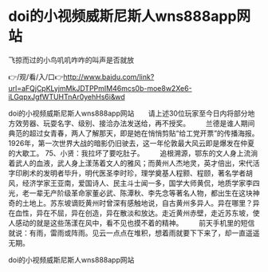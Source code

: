 # doi的小视频威斯尼斯人wns888app网站
飞掠而过的小鸟叽叽咋咋的叫声是否就放

👉/观/看/入/口👉http://www.baidu.com/link?url=aFQjCpKLyjmMkJDTPPmIM46mcs0b-moe8w2Xe6-iLGqpxJgfWTUHTnAr0yehHs6i&wd

doi的小视频威斯尼斯人wns888app网站　　请上述30位玩家至今日内将部分地方效劳器、玩耍名字、级别、接洽办法发送给，再不授奖。
　　兰德是谁人期间典范的超过女青春，两人了解那天，即是她在悄悄剪贴“给工党开票”的传播海报。1926年，第一次世界大战的暗影仍旧驶去，这一年伦敦最大风云即是爆发在仲夏的大歇工。
75、小贤：我拉坏了要吃肚子。
　　追根溯源，鄂东的文人身上流淌着武人的血液，武人身上漾荡着文人的雅风；而黄州人杰地灵，英才倍出，宋代活字印刷术的发明者毕升，明代医圣李时珍，理学奠基人程颢、程颐，著名学者胡风，经济学家王亚南，爱国诗人、民主斗士闻一多，国学大师黄侃，地质学家李四光，老一辈无产阶级革命家董必武、陈潭秋、李先念等著名人物，都出生在这块神奇的土地上。苏东坡谪贬黄州时曾深有感触地说，自古黄州多异人。异在哪里？异在血性，异在不屈，异在创造，异在散淡和放达。走近黄州赤壁，走近苏东坡，使人感动的就是这些荡漾在风中，看不见也摸不着的精神。
　　前天手机里的短信就说：有雨，雷雨或阵雨。见云一点点在堆积，想着雨就要下下来了，却一直遥遥无期。

doi的小视频威斯尼斯人wns888app网站
